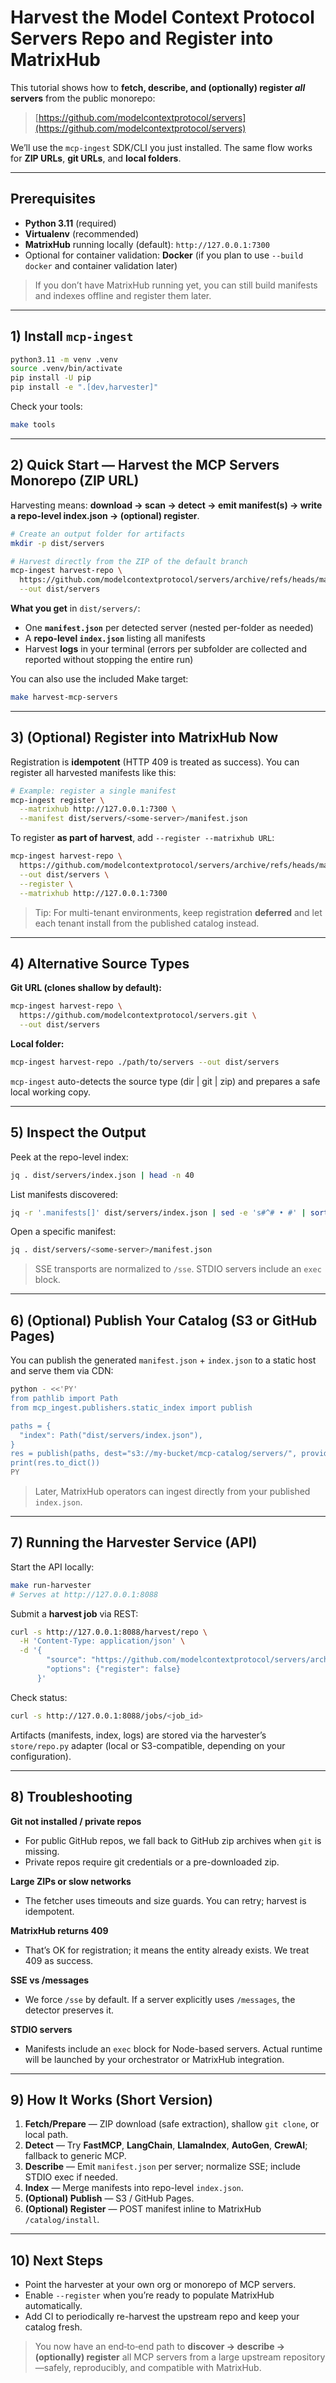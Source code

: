# Harvest the Model Context Protocol Servers Repo and Register into MatrixHub

This tutorial shows how to **fetch, describe, and (optionally) register *all* servers** from the public monorepo:

> [https://github.com/modelcontextprotocol/servers](https://github.com/modelcontextprotocol/servers)

We’ll use the `mcp-ingest` SDK/CLI you just installed. The same flow works for **ZIP URLs**, **git URLs**, and **local folders**.

---

## Prerequisites

* **Python 3.11** (required)
* **Virtualenv** (recommended)
* **MatrixHub** running locally (default): `http://127.0.0.1:7300`
* Optional for container validation: **Docker** (if you plan to use `--build docker` and container validation later)

> If you don’t have MatrixHub running yet, you can still build manifests and indexes offline and register them later.

---

## 1) Install `mcp-ingest`

```bash
python3.11 -m venv .venv
source .venv/bin/activate
pip install -U pip
pip install -e ".[dev,harvester]"
```

Check your tools:

```bash
make tools
```

---

## 2) Quick Start — Harvest the MCP Servers Monorepo (ZIP URL)

Harvesting means: **download → scan → detect → emit manifest(s) → write a repo-level index.json → (optional) register**.

```bash
# Create an output folder for artifacts
mkdir -p dist/servers

# Harvest directly from the ZIP of the default branch
mcp-ingest harvest-repo \
  https://github.com/modelcontextprotocol/servers/archive/refs/heads/main.zip \
  --out dist/servers
```

**What you get** in `dist/servers/`:

* One **`manifest.json`** per detected server (nested per-folder as needed)
* A **repo-level `index.json`** listing all manifests
* Harvest **logs** in your terminal (errors per subfolder are collected and reported without stopping the entire run)

You can also use the included Make target:

```bash
make harvest-mcp-servers
```

---

## 3) (Optional) Register into MatrixHub Now

Registration is **idempotent** (HTTP 409 is treated as success). You can register all harvested manifests like this:

```bash
# Example: register a single manifest
mcp-ingest register \
  --matrixhub http://127.0.0.1:7300 \
  --manifest dist/servers/<some-server>/manifest.json
```

To register **as part of harvest**, add `--register --matrixhub URL`:

```bash
mcp-ingest harvest-repo \
  https://github.com/modelcontextprotocol/servers/archive/refs/heads/main.zip \
  --out dist/servers \
  --register \
  --matrixhub http://127.0.0.1:7300
```

> Tip: For multi-tenant environments, keep registration **deferred** and let each tenant install from the published catalog instead.

---

## 4) Alternative Source Types

**Git URL (clones shallow by default):**

```bash
mcp-ingest harvest-repo \
  https://github.com/modelcontextprotocol/servers.git \
  --out dist/servers
```

**Local folder:**

```bash
mcp-ingest harvest-repo ./path/to/servers --out dist/servers
```

`mcp-ingest` auto-detects the source type (dir | git | zip) and prepares a safe local working copy.

---

## 5) Inspect the Output

Peek at the repo-level index:

```bash
jq . dist/servers/index.json | head -n 40
```

List manifests discovered:

```bash
jq -r '.manifests[]' dist/servers/index.json | sed -e 's#^# • #' | sort | uniq | head -n 50
```

Open a specific manifest:

```bash
jq . dist/servers/<some-server>/manifest.json
```

> SSE transports are normalized to `/sse`. STDIO servers include an `exec` block.

---

## 6) (Optional) Publish Your Catalog (S3 or GitHub Pages)

You can publish the generated `manifest.json` + `index.json` to a static host and serve them via CDN:

```bash
python - <<'PY'
from pathlib import Path
from mcp_ingest.publishers.static_index import publish

paths = {
  "index": Path("dist/servers/index.json"),
}
res = publish(paths, dest="s3://my-bucket/mcp-catalog/servers/", provider="s3")
print(res.to_dict())
PY
```

> Later, MatrixHub operators can ingest directly from your published `index.json`.

---

## 7) Running the Harvester Service (API)

Start the API locally:

```bash
make run-harvester
# Serves at http://127.0.0.1:8088
```

Submit a **harvest job** via REST:

```bash
curl -s http://127.0.0.1:8088/harvest/repo \
  -H 'Content-Type: application/json' \
  -d '{
        "source": "https://github.com/modelcontextprotocol/servers/archive/refs/heads/main.zip",
        "options": {"register": false}
      }'
```

Check status:

```bash
curl -s http://127.0.0.1:8088/jobs/<job_id>
```

Artifacts (manifests, index, logs) are stored via the harvester’s `store/repo.py` adapter (local or S3-compatible, depending on your configuration).

---

## 8) Troubleshooting

**Git not installed / private repos**

* For public GitHub repos, we fall back to GitHub zip archives when `git` is missing.
* Private repos require git credentials or a pre-downloaded zip.

**Large ZIPs or slow networks**

* The fetcher uses timeouts and size guards. You can retry; harvest is idempotent.

**MatrixHub returns 409**

* That’s OK for registration; it means the entity already exists. We treat 409 as success.

**SSE vs /messages**

* We force `/sse` by default. If a server explicitly uses `/messages`, the detector preserves it.

**STDIO servers**

* Manifests include an `exec` block for Node-based servers. Actual runtime will be launched by your orchestrator or MatrixHub integration.

---

## 9) How It Works (Short Version)

1. **Fetch/Prepare** — ZIP download (safe extraction), shallow `git clone`, or local path.
2. **Detect** — Try **FastMCP**, **LangChain**, **LlamaIndex**, **AutoGen**, **CrewAI**; fallback to generic MCP.
3. **Describe** — Emit `manifest.json` per server; normalize SSE; include STDIO exec if needed.
4. **Index** — Merge manifests into repo-level `index.json`.
5. **(Optional) Publish** — S3 / GitHub Pages.
6. **(Optional) Register** — POST manifest inline to MatrixHub `/catalog/install`.

---

## 10) Next Steps

* Point the harvester at your own org or monorepo of MCP servers.
* Enable `--register` when you’re ready to populate MatrixHub automatically.
* Add CI to periodically re-harvest the upstream repo and keep your catalog fresh.

> You now have an end‑to‑end path to **discover → describe → (optionally) register** all MCP servers from a large upstream repository—safely, reproducibly, and compatible with MatrixHub.
